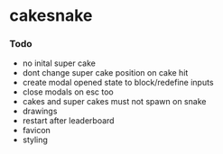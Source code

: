 # cakesnake

### Todo

- no inital super cake
- dont change super cake position on cake hit
- create modal opened state to block/redefine inputs
- close modals on esc too
- cakes and super cakes must not spawn on snake
- drawings
- restart after leaderboard
- favicon
- styling
